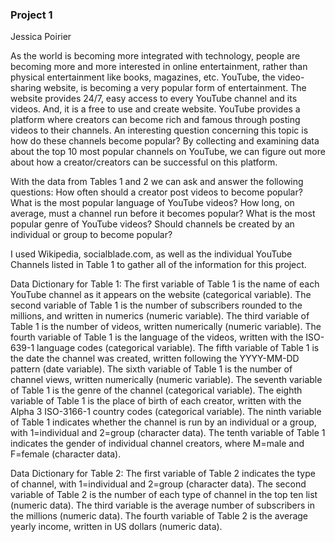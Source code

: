 ### Project 1
Jessica Poirier

As the world is becoming more integrated with technology, people are becoming more and more interested in online entertainment, rather than physical entertainment like books, magazines, etc. YouTube, the video-sharing website, is becoming a very popular form of entertainment. The website provides 24/7, easy access to every YouTube channel and its videos. And, it is a free to use and create website. YouTube provides a platform where creators can become rich and famous through posting videos to their channels. An interesting question concerning this topic is how do these channels become popular? By collecting and examining data about the top 10 most popular channels on YouTube, we can figure out more about how a creator/creators can be successful on this platform. 

With the data from Tables 1 and 2 we can ask and answer the following questions:
How often should a creator post videos to become popular?
What is the most popular language of YouTube videos?
How long, on average, must a channel run before it becomes popular?
What is the most popular genre of YouTube videos?
Should channels be created by an individual or group to become popular?

I used Wikipedia, socialblade.com, as well as the individual YouTube Channels listed in Table 1 to gather all of the information for this project. 

Data Dictionary for Table 1:
The first variable of Table 1 is the name of each YouTube channel as it appears on the website (categorical variable).
The second variable of Table 1 is the number of subscribers rounded to the millions, and written in numerics (numeric variable).
The third variable of Table 1 is the number of videos, written numerically (numeric variable).
The fourth variable of Table 1 is the language of the videos, written with the ISO-639-1 language codes (categorical variable).
The fifth variable of Table 1 is the date the channel was created, written following the YYYY-MM-DD pattern (date variable).
The sixth variable of Table 1 is the number of channel views, written numerically (numeric variable).
The seventh variable of Table 1 is the genre of the channel (categorical variable).
The eighth variable of Table 1 is the place of birth of each creator, written with the Alpha 3 ISO-3166-1 country codes (categorical variable).
The ninth variable of Table 1 indicates whether the channel is run by an individual or a group, with 1=individual and 2=group (character data).
The tenth variable of Table 1 indicates the gender of individual channel creators, where M=male and F=female (character data).

Data Dictionary for Table 2:
The first variable of Table 2 indicates the type of channel, with 1=individual and 2=group (character data).
The second variable of Table 2 is the number of each type of channel in the top ten list (numeric data).
The third variable is the average number of subscribers in the millions (numeric data).
The fourth variable of Table 2 is the average yearly income, written in US dollars (numeric data). 
